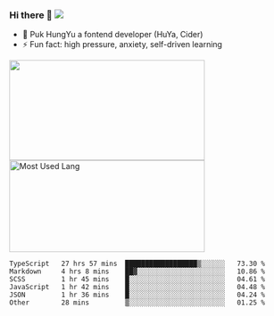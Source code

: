 ### Hi there 👋   ![](https://komarev.com/ghpvc/?username=trojan0523&color=ff69b4&label=PV+Since+2020-1-1)

 - 🔭 Puk HungYu a fontend developer (HuYa, Cider)
 - ⚡ Fun fact: high pressure, anxiety, self-driven learning 

 <img align="left" width="350px" height="180px" src="https://github-readme-stats.vercel.app/api?username=trojan0523&show_icons=true&icon_color=199861&count_private=true" />
 
 <img width="350px" height="165px" alt="Most Used Lang" src="https://github-readme-stats.vercel.app/api/top-langs/?username=trojan0523&layout=compact"/>
 

 <!--START_SECTION:waka-->

```text
TypeScript   27 hrs 57 mins  ██████████████████▒░░░░░░   73.30 %
Markdown     4 hrs 8 mins    ██▓░░░░░░░░░░░░░░░░░░░░░░   10.86 %
SCSS         1 hr 45 mins    █░░░░░░░░░░░░░░░░░░░░░░░░   04.61 %
JavaScript   1 hr 42 mins    █░░░░░░░░░░░░░░░░░░░░░░░░   04.48 %
JSON         1 hr 36 mins    █░░░░░░░░░░░░░░░░░░░░░░░░   04.24 %
Other        28 mins         ▒░░░░░░░░░░░░░░░░░░░░░░░░   01.25 %
```

<!--END_SECTION:waka-->

 
<!--
**Trojan0523/Trojan0523** is a ✨ _special_ ✨ repository because its `README.md` (this file) appears on your GitHub profile.

Here are some ideas to get you started:

- 👯 looking to collaborate on where? i don`t know
- 🤔 I’m looking for help with ...
- 💬 Ask me about ...
- 📫 How to reach me: ...
- 😄 Pronouns: ...
- ⚡ Fun fact: ...
![](https://komarev.com/ghpvc/?username=trojan0523)
-->
